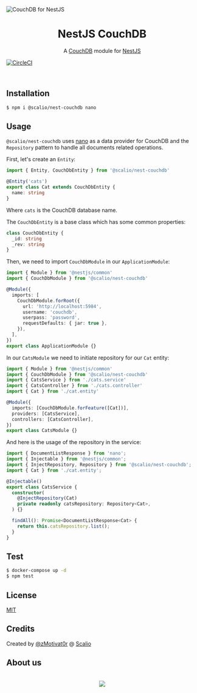 ![CouchDB for NestJS](https://raw.githubusercontent.com/scalio/nest-couchbase/master/scalio-nc.svg?sanitize=true)

<h1 align="center">NestJS CouchDB</h1>

<p align="center">
  A <a href="http://couchdb.apache.org/">CouchDB</a> module for <a href="https://nestjs.com/">NestJS</a>
</p>

[![CircleCI](https://circleci.com/gh/scalio/nest-couchdb/tree/master.svg?style=svg)](https://circleci.com/gh/scalio/nest-couchdb/tree/master)

&nbsp;

## Installation

```bash
$ npm i @scalio/nest-couchdb nano
```

## Usage

`@scalio/nest-couchdb` uses [nano](https://www.npmjs.com/package/nano) as a data provider for CouchDB and the `Repository` pattern to handle all documents related operations.

First, let's create an `Entity`:

```typescript
import { Entity, CouchDbEntity } from '@scalio/nest-couchdb'

@Entity('cats')
export class Cat extends CouchDbEntity {
  name: string
}
```

Where `cats` is the CouchDB database name.

The `CouchDbEntity` is a base class which has some common properties:

```typescript
class CouchDbEntity {
  _id: string
  _rev: string
}
```

Then, we need to import `CouchDbModule` in our `ApplicationModule`:

```typescript
import { Module } from '@nestjs/common'
import { CouchDbModule } from '@scalio/nest-couchdb'

@Module({
  imports: [
    CouchDbModule.forRoot({
      url: 'http://localhost:5984',
      username: 'couchdb',
      userpass: 'password',
      requestDefaults: { jar: true },
    }),
  ],
})
export class ApplicationModule {}
```

In our `CatsModule` we need to initiate repository for our `Cat` entity:

```typescript
import { Module } from '@nestjs/common'
import { CouchDbModule } from '@scalio/nest-couchdb'
import { CatsService } from './cats.service'
import { CatsController } from './cats.controller'
import { Cat } from './cat.entity'

@Module({
  imports: [CouchDbModule.forFeature([Cat])],
  providers: [CatsService],
  controllers: [CatsController],
})
export class CatsModule {}
```

And here is the usage of the repository in the service:

```typescript
import { DocumentListResponse } from 'nano';
import { Injectable } from '@nestjs/common';
import { InjectRepository, Repository } from '@scalio/nest-couchdb';
import { Cat } from './cat.entity';

@Injectable()
export class CatsService {
  constructor(
    @InjectRepository(Cat)
    private readonly catsRepository: Repository<Cat>,
  ) {}

  findAll(): Promise<DocumentListResponse<Cat> {
    return this.catsRepository.list();
  }
}
```

## Test

```bash
$ docker-compose up -d
$ npm test
```

## License

[MIT](LICENSE)

## Credits

Created by [@zMotivat0r](https://github.com/zMotivat0r) @ [Scalio](https://scal.io/)

## About us

<p align="center">
    <br/>
    <a href="https://scal.io/">
        <img src="https://raw.githubusercontent.com/scalio/bazel-status/master/assets/scalio-logo.svg?sanitize=true" />
    </a>
    <br/>
</p>
